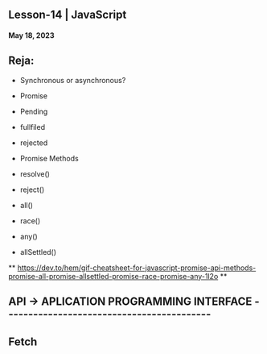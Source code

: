 ## Lesson-14 | JavaScript
#### May 18, 2023
## Reja:
- Synchronous or asynchronous?
- Promise
- Pending
- fullfiled
- rejected
- Promise Methods 



- resolve()
- reject()
- all()
- race()
- any()
- allSettled()

** https://dev.to/hem/gif-cheatsheet-for-javascript-promise-api-methods-promise-all-promise-allsettled-promise-race-promise-any-1l2o ** 


## API -> APLICATION PROGRAMMING INTERFACE ------------------------------------------

## Fetch 